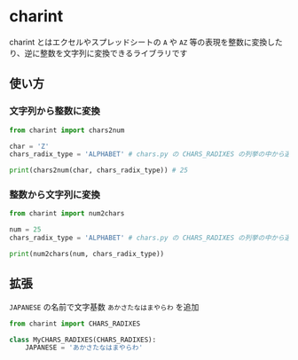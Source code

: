 # charint

charint とはエクセルやスプレッドシートの `A` や `AZ` 等の表現を整数に変換したり、逆に整数を文字列に変換できるライブラリです

## 使い方

### 文字列から整数に変換

```python
from charint import chars2num

char = 'Z'
chars_radix_type = 'ALPHABET' # chars.py の CHARS_RADIXES の列挙の中から選択する

print(chars2num(char, chars_radix_type)) # 25

```

### 整数から文字列に変換

```python
from charint import num2chars

num = 25
chars_radix_type = 'ALPHABET' # chars.py の CHARS_RADIXES の列挙の中から選択する

print(num2chars(num, chars_radix_type))

```

## 拡張

`JAPANESE` の名前で文字基数 `あかさたなはまやらわ` を追加

```python
from charint import CHARS_RADIXES

class MyCHARS_RADIXES(CHARS_RADIXES):
    JAPANESE = 'あかさたなはまやらわ'
    
```
